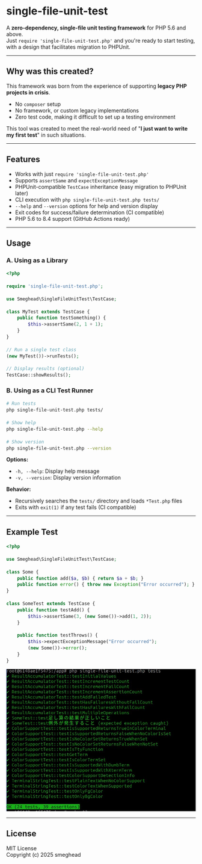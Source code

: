 # single-file-unit-test

A **zero-dependency, single-file unit testing framework** for PHP 5.6 and above.  
Just `require 'single-file-unit-test.php'` and you're ready to start testing, with a design that facilitates migration to PHPUnit.

---

## Why was this created?

This framework was born from the experience of supporting **legacy PHP projects in crisis**.

- No `composer` setup
- No framework, or custom legacy implementations
- Zero test code, making it difficult to set up a testing environment

This tool was created to meet the real-world need of "**I just want to write my first test**" in such situations.

---

## Features

- Works with just `require 'single-file-unit-test.php'`
- Supports `assertSame` and `expectExceptionMessage`
- PHPUnit-compatible `TestCase` inheritance (easy migration to PHPUnit later)
- CLI execution with `php single-file-unit-test.php tests/`
- `--help` and `--version` options for help and version display
- Exit codes for success/failure determination (CI compatible)
- PHP 5.6 to 8.4 support (GitHub Actions ready)

---

## Usage

### A. Using as a Library

```php
<?php

require 'single-file-unit-test.php';

use Smeghead\SingleFileUnitTest\TestCase;

class MyTest extends TestCase {
    public function testSomething() {
        $this->assertSame(2, 1 + 1);
    }
}

// Run a single test class
(new MyTest())->runTests();

// Display results (optional)
TestCase::showResults();
```

### B. Using as a CLI Test Runner

```bash
# Run tests
php single-file-unit-test.php tests/

# Show help
php single-file-unit-test.php --help

# Show version
php single-file-unit-test.php --version
```

**Options:**
- `-h, --help`: Display help message
- `-v, --version`: Display version information

**Behavior:**
- Recursively searches the `tests/` directory and loads `*Test.php` files
- Exits with `exit(1)` if any test fails (CI compatible)

---

## Example Test

```php
<?php

use Smeghead\SingleFileUnitTest\TestCase;

class Some {
    public function add($a, $b) { return $a + $b; }
    public function error() { throw new Exception("Error occurred"); }
}

class SomeTest extends TestCase {
    public function testAdd() {
        $this->assertSame(3, (new Some())->add(1, 2));
    }

    public function testThrows() {
        $this->expectExceptionMessage("Error occurred");
        (new Some())->error();
    }
}
```

![example](docs/example.jpg)

---

## License

MIT License  
Copyright (c) 2025 smeghead
